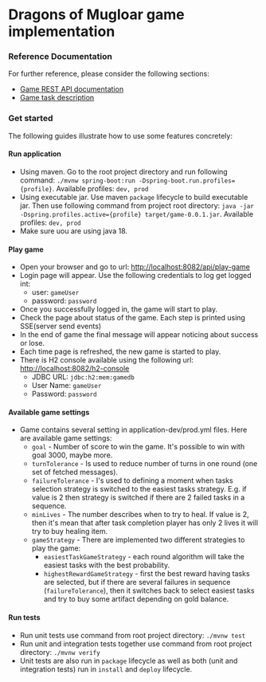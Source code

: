 # Dragons of Mugloar game implementation

### Reference Documentation
For further reference, please consider the following sections:

* [Game REST API documentation](https://www.dragonsofmugloar.com/doc/)
* [Game task description](https://www.dragonsofmugloar.com/)

### Get started
The following guides illustrate how to use some features concretely:

#### Run application

* Using maven. Go to the root project directory and run following command: `./mvnw spring-boot:run -Dspring-boot.run.profiles={profile}`. Available profiles: `dev, prod`
* Using executable jar. Use maven `package` lifecycle to build executable jar. Then use following command from project root directory: `java -jar -Dspring.profiles.active={profile} target/game-0.0.1.jar`. Available profiles: `dev, prod`
* Make sure uou are using java 18.

#### Play game

* Open your browser and go to url: [http://localhost:8082/api/play-game](http://localhost:8082/api/play-game)
* Login page will appear. Use the following credentials to log get logged int:
  * user: `gameUser`
  * password: `password`
* Once you successfully logged in, the game will start to play.
* Check the page about status of the game. Each step is printed using SSE(server send events)
* In the end of game the final message will appear noticing about success or lose.
* Each time page is refreshed, the new game is started to play.
* There is H2 console available using the following url: [http://localhost:8082/h2-console](http://localhost:8082/h2-console)
  * JDBC URL: `jdbc:h2:mem:gamedb`
  * User Name: `gameUser`
  * Password: `password`

#### Available game settings

* Game contains several setting in application-dev/prod.yml files. Here are available game settings:
  * `goal` - Number of score to win the game. It's possible to win with goal 3000, maybe more.
  * `turnTolerance` - Is used to reduce number of turns in one round (one set of fetched messages).
  * `failureTolerance` - I's used to defining a moment when tasks selection strategy is switched to the easiest tasks strategy. E.g. if value is 2 then strategy is switched if there are 2 failed tasks in a sequence.
  * `minLives` - The number describes when to try to heal. If value is 2, then it's mean that after task completion player has only 2 lives it will try to buy healing item.
  * `gameStrategy` - There are implemented two different strategies to play the game:
    * `easiestTaskGameStrategy` - each round algorithm will take the easiest tasks with the best probability.
    * `highestRewardGameStrategy` - first the best reward having tasks are selected, but if there are several failures in sequence (`failureTolerance`), then it switches back to select easiest tasks and try to buy some artifact depending on gold balance.

#### Run tests

* Run unit tests use command from root project directory: `./mvnw test `
* Run unit and integration tests together use command from root project directory: `./mvnw verify`
* Unit tests are also run in `package` lifecycle as well as both (unit and integration tests) run in `install` and `deploy` lifecycle.
